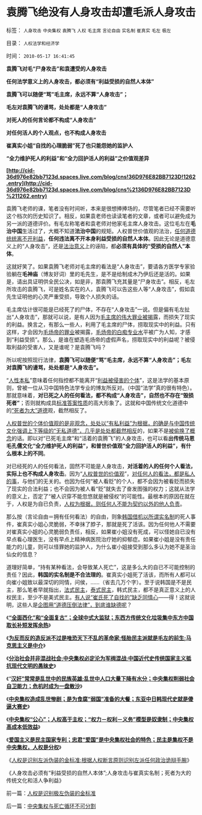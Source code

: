 # 袁腾飞绝没有人身攻击却遭毛派人身攻击

标签： `人身攻击` `中央集权` `袁腾飞` `人权` `毛主席` `言论自由` `实名制` `崔真实` `毛左` `极左` 

目录： `人权法学和经济学`

时间： `2010-05-17 16:41:45`

**袁腾飞对毛“尸身攻击”和袁遭受的人身攻击**

**任何法学意义上的人身攻击，都必须有“利益受损的自然人本体”**

**袁腾飞可以随便“骂”毛主席，永远不算“人身攻击”；**

**毛左对袁腾飞的谩骂，处处都是“人身攻击”**

**对死人的任何言论都不构成“人身攻击”**

**对任何活人的个人观点，也不构成人身攻击**

**崔真实小姐“自找的心理脆弱”死了也只能怨她的监护人**

**“全力维护死人的利益”和“全力回护活人的利益”之价值观差异**

**[http://cid-36d976e82bb7123d.spaces.live.com/blog/cns!36D976E82BB7123D!1262.entry](http://cid-36d976e82bb7123d.spaces.live.com/blog/cns%2136D976E82BB7123D%211262.entry)**

袁腾飞老师的课，笔者没有时间听，本来是很想捧捧场的，尽管笔者已经不需要听这个档次的历史知识了。相反，如果袁老师也读读笔者的文章，或者可以避免成为另一派的道德评价。有毛左称笔者和袁老师对他家毛主席人身攻击。这位毛左在**毛治中国**生活过了，大概不知道**法治中国**的规矩。人权普世价值观的法治，[任何道德统统离不开利益](../../../2010/3/9/没有利益就没有科学.md)，**任何违法离不开本身利益受损的自然人本体**。因此无论是道德意义上的“人身攻击”，还是[法治意义](http://hi.baidu.com/darthchn/blog/item/cd63288e007daef3513d9299.html)上的诬陷，都**必须有具体的“受损的自然人”本体**。

这就好笑了。如果袁腾飞老师对毛主席的看法是“人身攻击”，要请各方医学专家验验躺在**毛神庙**（博友好词）里的毛先生，是不是给制成木乃伊后还是活的。如果是，请出具证明供全民公决，如是非，那袁腾飞充其量是“尸身攻击”。相反，毛左所攻击的袁腾飞，可是姓名实在的人，袁腾飞可以告这些人等“人身攻击”，假如袁先生证明他的心灵严重受损，导致个人损失的话。

毛主席估计很可能是已经死了的尸体，不存在“人身攻击”一说。但是偏有毛左扯出“人身攻击”，那就可以说，是有人因为[毛主席的伟大罪业被揭](../../../2009/8/2/英属孟加拉两次大饥荒和经济学家的良心.md)露，而损失了现实的利益。换言之，有那么一些人，利用了毛主席的尸体，捞取现实中的利益。只有这样，才会因为[毛炀帝的罪业](../../../2009/7/5/历史责任归咎于毛主席是不公正的.md)被揭露，[毛炀帝的白痴专业水](../../../2009/7/5/历史责任归咎于毛主席是不公正的.md)平被广为人知，才感到“利益受损”。那么，是谁在塑造毛炀帝的虚假声名，捞取现实中的利益呢？被侵取利益的受害人，又是谁呢？是袁腾飞吗？

所以呢按照现行法律，**袁腾飞可以随便“骂”毛主席，永远不算“人身攻击”；毛左对袁腾飞的谩骂，处处都是“人身攻击”。**

“[人性本私](../../../2009/4/20/人性本私来源于生物进化论的生物属性.md)”意味着任何指控都不能离开“[利益被侵害的个体](../../../2009/10/17/人的利益包括所有排他的权益.md)”，这是法学的基本原则，曾被一位从习中国特色法学专业的博友所反对。（中国“法学”真的很有特色）。那就意味着，**对已死之人的任何看法，都不构成“人身攻击”，自然也不存在“毁损死者”**；否则就构成具[标准答案性质](../../../2010/5/7/大历史观提供分析过程不提供标准答案.md)的高大形象了。这就和中国传统文化道德中的[“死者为大”道德](../../../2009/7/1/死者为大之唯心和死了的主义.md)观，截然相反了。

[人权普世的个体价值观的是非观念，处处以“有私利益”为根据，的确是与中国传统文化强调上下等级的“无私道德”，几乎是处处都截然相反](../../../2009/10/9/完全相反的是非标准.md)的，如果不是[被偷换了概念](../../../2010/5/4/科学开始于精确概念定义.md)的话。即以对“已死毛主席”和“活着的袁腾飞”的人身攻击，也可以看**出传统马恩毛孔儒文化“全力维护死人的利益”，和普世价值观“全力回护活人的利益”，有什么根本上的不同**。

对已经死的人的任何看法，固然不可能是人身攻击，**对活着的人的任何个人看法，实际上也不构成人身攻击**。因为“[人权普世的价值观](../../../2009/7/11/接受人权普世的价值观利大于弊.md)”，[对任何人的看法，都是私人的事](../../../2010/3/18/“自由平等”同样是极权主义的有效工具！.md)，与他们的无关的。也因为任何“被人看贬”的个人，都不会因为被看贬而损失了现实的合法利益；也不会因为被人看“贬”就失去了奋发图强的权力；这就从法学的意义上，否定了“被人识穿不能忽悠就是被侵权”的可能性。最根本的原因在就在于，人权是为自已负责，[人权为根据，则任何人不能为契约以外的他人负责](../../../2009/10/10/人性有私和个人主义的区别，人权社会契约责任.md)。

那么按（言论自由＝拥有任何看法）的自由，则象[韩国借机以所谓实名制](../../../2009/7/24/网络言论体现的不是人，是人格.md)的死人事件，崔真实小姐心灵脆弱，不幸抹了脖子，那就是死了活该。因为任何他人不需要对崔真实小姐的心灵脆弱负责任，相反，如果崔小姐没有死成，可以怪她自已没有早点看心理医生，没有早点上精神病医院治疗她的抑郁症。如果崔小姐是没有责任能力的儿童，则可以怪罪她的监护人，为什么崔小姐接受到那么多认为她不是圣治仙女的信息？

道理好简单，“持有某种看法，会导致某人死亡”，这是多么大的自已不可能控制的责任？因此，**韩国的实名制是不合法理的**。崔真实小姐死了活该，而所有人都可以向崔小姐致以最深切的同情，问侯，……（省去几万个字）。至于说韩国是不是民主，那么笔者早就指出，[法式民主](../../../2009/6/16/法式民主的三权分立可能形成多数人对少数人的暴政.md)，[泰式民主](../../../2008/9/3/观察泰式民主缺陷，思考中国末来.md)，韩式民主，都不是真正意义上的人权民主，至少不是美式民主。[有人说“崔氏死了自找的”缺乏同情心](../../../2010/1/18/恐龙灭绝不是迷；“同情弱者”不道德.md)——得！这就说明，这些人是[企图用“道德压倒法律”，到底谁缺德呢](../../../2009/11/19/怎样讲道德？道德和法律的发展关系.md)？

《[**“全面西化”和“全面复古”；全球中式大监狱；东西方传统文化垃圾集中东方中国取长补短发挥余热**](../../../2010/5/13/东西方传统文化垃圾取长补短发挥余热.md)》

《[**为反而反的造反派不过是唯恐天下不乱的革命家;怪胎民主派就是毛左的前生;马克思主义是中介**](../../../2010/5/14/唯恐天下不乱的革命家.md)》

《[**分治社会并非混战社会;中央集权必定沦为军阀混战;中国近代史传统国家主义抵抗现代文明的愚昧史**](../../../2010/5/14/传统文化国家主义抵抗现代文明节节败退史.md)》

《“[**汉奸”常常是乱世中的民族英雄;乱世中人口大量下降有水分；中央集权削弱社会自卫能力；危机时成为一盘散沙**](../../../2010/5/15/中央集权社会危机时成为一盘散沙.md)》

《[**中央集权造成乱世惨剧；是为食腐“弱国”准备的大餐；东亚中日韩现代史就是傻逼大赛史**](../../../2010/5/15/乱世和血性和东亚傻逼大赛史.md)》

《[**中央集权“公心”；人权高于主权；“权力－权利－义务”模型是奴隶制；中央集权高成本低效益**](../../../2010/5/15/“权力－权利－义务”模型即奴隶制.md)》

《[**爱国主义是民主国家专利；忠君“爱国”是中央集权社会的特色；民主是集权不是中央集权，人权是分权**](../../../2010/5/17/爱国是民主国家的专利.md)》

《[人权是识别左派伪装的金标准;根据人权断言原则识别左派任何政治诡辩手腕](../../../2010/5/17/人权是识别极左伪装的金标准.md)》

《人身攻击必须有“利益受损的自然人本体”;人身攻击与崔真实名制；死者为大的传统文化和活人争利益》



前一篇：[人权是识别极左伪装的金标准](../../../2010/5/17/人权是识别极左伪装的金标准.md)

后一篇：[中央集权与死亡循环不可分割](../../../2010/5/18/中央集权与死亡循环不可分割.md)